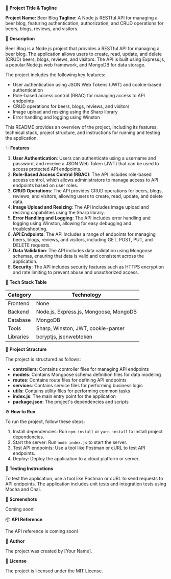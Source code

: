 🚀 **Project Title & Tagline**

**Project Name:** Beer Blog
**Tagline:** A Node.js RESTful API for managing a beer blog, featuring authentication, authorization, and CRUD operations for beers, blogs, reviews, and visitors.

📖 **Description**

Beer Blog is a Node.js project that provides a RESTful API for managing a beer blog. The application allows users to create, read, update, and delete (CRUD) beers, blogs, reviews, and visitors. The API is built using Express.js, a popular Node.js web framework, and MongoDB for data storage.

The project includes the following key features:

* User authentication using JSON Web Tokens (JWT) and cookie-based authentication
* Role-based access control (RBAC) for managing access to API endpoints
* CRUD operations for beers, blogs, reviews, and visitors
* Image upload and resizing using the Sharp library
* Error handling and logging using Winston

This README provides an overview of the project, including its features, technical stack, project structure, and instructions for running and testing the application.

✨ **Features**

1. **User Authentication**: Users can authenticate using a username and password, and receive a JSON Web Token (JWT) that can be used to access protected API endpoints.
2. **Role-Based Access Control (RBAC)**: The API includes role-based access control, which allows administrators to manage access to API endpoints based on user roles.
3. **CRUD Operations**: The API provides CRUD operations for beers, blogs, reviews, and visitors, allowing users to create, read, update, and delete data.
4. **Image Upload and Resizing**: The API includes image upload and resizing capabilities using the Sharp library.
5. **Error Handling and Logging**: The API includes error handling and logging using Winston, allowing for easy debugging and troubleshooting.
6. **API Endpoints**: The API includes a range of endpoints for managing beers, blogs, reviews, and visitors, including GET, POST, PUT, and DELETE requests.
7. **Data Validation**: The API includes data validation using Mongoose schemas, ensuring that data is valid and consistent across the application.
8. **Security**: The API includes security features such as HTTPS encryption and rate limiting to prevent abuse and unauthorized access.

🧰 **Tech Stack Table**

| **Category** | **Technology** |
| --- | --- |
| Frontend | None |
| Backend | Node.js, Express.js, Mongoose, MongoDB |
| Database | MongoDB |
| Tools | Sharp, Winston, JWT, cookie-parser |
| Libraries | bcryptjs, jsonwebtoken |

📁 **Project Structure**

The project is structured as follows:

* **controllers**: Contains controller files for managing API endpoints
* **models**: Contains Mongoose schema definition files for data modeling
* **routes**: Contains route files for defining API endpoints
* **services**: Contains service files for performing business logic
* **utils**: Contains utility files for performing common tasks
* **index.js**: The main entry point for the application
* **package.json**: The project's dependencies and scripts

⚙️ **How to Run**

To run the project, follow these steps:

1. Install dependencies: Run `npm install` or `yarn install` to install project dependencies.
2. Start the server: Run `node index.js` to start the server.
3. Test API endpoints: Use a tool like Postman or cURL to test API endpoints.
4. Deploy: Deploy the application to a cloud platform or server.

🧪 **Testing Instructions**

To test the application, use a tool like Postman or cURL to send requests to API endpoints. The application includes unit tests and integration tests using Mocha and Chai.

📸 **Screenshots**

Coming soon!

📦 **API Reference**

The API reference is coming soon!

👤 **Author**

The project was created by [Your Name].

📝 **License**

The project is licensed under the MIT License.
